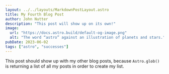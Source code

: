 ```yaml
---
layout: ../../layouts/MarkdownPostLayout.astro
title: My Fourth Blog Post
author: John Nutter
description: "This post will show up on its own!"
image: 
  url: "https://docs.astro.build/default-og-image.png"
  alt: "The word “astro” against an illustration of planets and stars."
pubDate: 2023-06-02
tags: ["astro", "successes"]
---
```

This post should show up with my other blog posts, because `Astro.glob()` is returning a list of all my posts in order to create my list.
